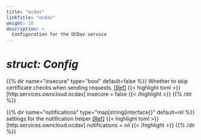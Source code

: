 ```yaml
---
title: "ocdav"
linkTitle: "ocdav"
weight: 10
description: >
  Configuration for the OCDav service
---
```


# _struct: Config_

{{% dir name="insecure" type="bool" default=false %}}
Whether to skip certificate checks when sending requests. [[Ref]](https://github.com/cs3org/reva/tree/master/internal/http/services/owncloud/ocdav/ocdav.go#L113)
{{< highlight toml >}}
[http.services.owncloud.ocdav]
insecure = false
{{< /highlight >}}
{{% /dir %}}

{{% dir name="notifications" type="map[string]interface{}" default=nil %}}
 settings for the notification helper [[Ref]](https://github.com/cs3org/reva/tree/master/internal/http/services/owncloud/ocdav/ocdav.go#L126)
{{< highlight toml >}}
[http.services.owncloud.ocdav]
notifications = nil
{{< /highlight >}}
{{% /dir %}}

